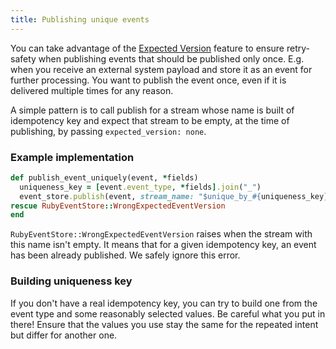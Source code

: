 ```yaml
---
title: Publishing unique events
---
```


You can take advantage of the [Expected Version](../core-concepts/expected-version/) feature to ensure retry-safety when publishing events that should be published only once.
E.g. when you receive an external system payload and store it as an event for further processing. You want to publish the event once, even if it is delivered multiple times for any reason.

A simple pattern is to call publish for a stream whose name is built of idempotency key and expect that stream to be empty, at the time of publishing, by passing `expected_version: none`.

### Example implementation

```ruby
def publish_event_uniquely(event, *fields)
  uniqueness_key = [event.event_type, *fields].join("_")
  event_store.publish(event, stream_name: "$unique_by_#{uniqueness_key}", expected_version: :none)
rescue RubyEventStore::WrongExpectedEventVersion
end
```

`RubyEventStore::WrongExpectedEventVersion` raises when the stream with this name isn't empty. It means that for a given idempotency key, an event has been already published. We safely ignore this error.

### Building uniqueness key
If you don't have a real idempotency key, you can try to build one from the event type and some reasonably selected values.
Be careful what you put in there! Ensure that the values you use stay the same for the repeated intent but differ for another one.